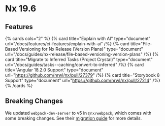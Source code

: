 # Nx 19.6

## Features

{% cards cols="2" %}
{% card title="Explain with AI" type="document" url="/docs/features/ci-features/explain-with-ai" /%}
{% card title="File-Based Versioning for Nx Release (Version Plans)" type="document" url="/docs/guides/nx-release/file-based-versioning-version-plans" /%}
{% card title="Migrate to Inferred Tasks (Project Crystal)" type="document" url="/docs/guides/tasks--caching/convert-to-inferred" /%}
{% card title="Angular 18.2.0 Support" type="document" url="https://github.com/nrwl/nx/pull/27379" /%}
{% card title="Storybook 8 Support" type="document" url="https://github.com/nrwl/nx/pull/27214" /%}
{% /cards %}

## Breaking Changes

We updated `webpack-dev-server` to v5 in `@nx/webpack`, which comes with some breaking changes. See their [migration guide](https://github.com/webpack/webpack-dev-server/blob/master/migration-v5.md) for more details.
